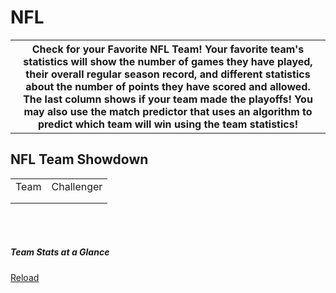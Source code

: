 # NFL

<html>
<body>

<table style="width:100%" id="table">
  <tr>
    <th>Check for your Favorite NFL Team! Your favorite team's statistics will show the number of games they have played, their overall regular season record, and different statistics about the number of points they have scored and allowed. The last column shows if your team made the playoffs! You may also use the match predictor that uses an algorithm to predict which team will win using the team statistics!</th>
  </tr>
</table>
<h2>NFL Team Showdown</h2>
<div class="card-body">
    <p id="result"></p>
    <p class="card-text">
        <script>
            const team1Vals = {};
            const team2Vals = {};
            const resultContainer = document.getElementById("result");
            // prepare URL's to allow easy switch from deployment and localhost
            const url = "http://localhost:8086/api/nflteam"
            //const url = "https://flask.nighthawkcodingsociety.com/api/users"
            const create_fetch = url + '/create';
            const read_fetch = url + '/';
            function load() {
                // prepare fetch options
                const read_options = {
                method: 'GET', // *GET, POST, PUT, DELETE, etc.
                mode: 'cors', // no-cors, *cors, same-origin
                cache: 'default', // *default, no-cache, reload, force-cache, only-if-cached
                credentials: 'omit', // include, *same-origin, omit
                headers: {
                    'Content-Type': 'application/json'
                },
                };     // fetch the data from API
                fetch(read_fetch, read_options)
                // response is a RESTful "promise" on any successful fetch
                .then(response => {
                    // check for response errors
                    if (response.status !== 200) {
                        const errorMsg = 'Database read error: ' + response.status;
                        console.log(errorMsg);
                        const tr = document.createElement("tr");
                        const td = document.createElement("td");
                        td.innerHTML = errorMsg;
                        tr.appendChild(td);
                        return;
                    }
                    // valid response will have json data
                    response.json().then(teams => {
                        console.log(teams);
                        let team1Select = "<select name='team1_name' id='team1_name' onchange='showTeam1Stats()' onfocus='showTeam1Stats()'><option value=''>Select Team</option>";
                        let team2Select = "<select name='team2_name' id='team2_name' onchange='showTeam2Stats()' onfocus='showTeam2Stats()'><option value=''>Select Challenger</option>";
                        let text = "<table border='1' style='border-collapse: separate;'><tr><th>Team</th><th>Division</th><th>Games Played</th><th>Games Won</th><th>Games Drawn</th><th>Games Played At Home</th><th>Games Played Away</th><th>Games Won At Home</th><th>Games Won Away</th><th>Games Lost At Home</th><th>Games Lost Away</th><th>Points For</th><th>Points Against</th><th>Playoffs</th></tr>"
                        for (let team in teams) {
                            team1Select+= "<option value='"+teams[team].team+"'>"+teams[team].team+"</option>";
                            team2Select+= "<option value='"+teams[team].team+"'>"+teams[team].team+"</option>";
                            text += "<tr><td>" + teams[team].team + "</td><td>" + teams[team].division + "</td><td>" + teams[team].gamesplayed + "</td><td>" + teams[team].gameswon + "</td><td>" + teams[team].gamesdrawn + "</td><td>" + teams[team].gamesplayedathome + "</td><td>" + teams[team].gamesplayedaway + "</td><td>" + teams[team].gameswonathome + "</td><td>" + teams[team].gameswonaway + "</td><td>" + teams[team].gameslostathome + "</td><td>" + teams[team].gameslostaway + "</td><td>" + teams[team].pointsfor + "</td><td>" + teams[team].pointsagainst + "</td><td>" + teams[team].playoffs + "</td></tr>";
                        }
                        text += "</table>";
                        team1Select+= "</select>";
                        team2Select+= "</select>";
                        document.getElementById("team1").innerHTML = team1Select;
                        document.getElementById("team2").innerHTML = team2Select;
                        document.getElementById("demo").innerHTML = text;
                    })
                }) 
                // catch fetch errors (ie ACCESS to server blocked)
                .catch(err => {
                console.error(err);
                const tr = document.createElement("tr");
                const td = document.createElement("td");
                td.innerHTML = err;
                tr.appendChild(td);
                resultContainer.appendChild(tr);
                });
            }
            function showStats(teamName, statId) {
                // prepare fetch options
                const read_options = {
                    method: 'GET', // *GET, POST, PUT, DELETE, etc.
                    mode: 'cors', // no-cors, *cors, same-origin
                    cache: 'default', // *default, no-cache, reload, force-cache, only-if-cached
                    credentials: 'omit', // include, *same-origin, omit
                    headers: {
                        'Content-Type': 'application/json'
                    },
                };     // fetch the data from API
                let read_fetch_team = read_fetch + '?name='+teamName;
                fetch(read_fetch_team, read_options)
                // response is a RESTful "promise" on any successful fetch
                    .then(response => {
                        // check for response errors
                        if (response.status !== 200) {
                            const errorMsg = 'Database read error: ' + response.status;
                            console.log(errorMsg);
                            const tr = document.createElement("tr");
                            const td = document.createElement("td");
                            td.innerHTML = errorMsg;
                            tr.appendChild(td);
                            return;
                        }
                        // valid response will have json data
                        response.json().then(team => {
                            console.log(team);
                                let text = "<table border='1' style='border-collapse: separate;'><tr><th>Team</th><td>" + team.team + "</td></tr><tr><th>Division</th><td>" + team.division + "</td></tr><tr><th>Games Played</th><td>" + team.gamesplayed + "</td></tr><tr><th>Games Won</th><td>" + team.gameswon + "</td></tr><tr><th>Games Lost</th><td>" + team.gameslost + "</td></tr><tr><th>Games Drawn</th><td>" + team.gamesdrawn + "</td></tr><tr><th>Games Played At Home</th><td>" + team.gamesplayedathome + "</td></tr><tr><th>Games Played Away</th><td>" + team.gamesplayedaway + "</td></tr><tr><th>Games Won At Home</th><td>" + team.gameswonathome + "</td></tr><tr><th>Games Won Away</th><td>" + team.gameswonaway + "</td></tr><tr><th>Games Lost At Home</th><td>" + team.gameslostathome + "</td></tr><tr><th>Games Lost Away</th><td>" + team.gameslostaway + "</td></tr><tr><th>Points For</th><td>" + team.pointsfor + "</td></tr><tr><th>Points Against</th><td>" + team.pointsagainst + "</td></tr><tr><th>Playoffs</th><td>" + team.playoffs + "</td></tr></table>";
                            document.getElementById(statId).innerHTML = text;
                            if (statId == "team1_stats"){
                                team1Vals["team"] = team.team;
                                team1Vals["gameswon"] = team.gameswon;
                                team1Vals["pointsfor"] = team.pointsfor;
                                team1Vals["pointsagainst"] = team.pointsagainst;
                                team1Vals["playoffs"] = team.playoffs;                
                            } else if (statId == "team2_stats"){
                                team2Vals["team"] = team.team;
                                team2Vals["gameswon"] = team.gameswon;
                                team2Vals["pointsfor"] = team.pointsfor;
                                team2Vals["pointsagainst"] = team.pointsagainst;
                                team2Vals["playoffs"] = team.playoffs;
                            }
                            compareTeams();
                        })
                    }) 
                // catch fetch errors (ie ACCESS to server blocked)
                .catch(err => {
                    console.error(err);
                    const tr = document.createElement("tr");
                    const td = document.createElement("td");
                    td.innerHTML = err;
                    tr.appendChild(td);
                    resultContainer.appendChild(tr);
                });
            }
            function compareTeams(){
                let challenger_points = 0;
                if (!team2Vals.team || !team1Vals.team){
                    document.getElementById("result").innerHTML="";
                    return;
                }
                if (team2Vals.gameswon > team1Vals.gameswon)
                    challenger_points++;
                else if (team2Vals.gameswon < team1Vals.gameswon)
                    challenger_points--;
                if (team2Vals.pointsfor > team1Vals.pointsfor)
                    challenger_points++;
                else if (team2Vals.pointsfor < team1Vals.pointsfor)
                    challenger_points--;
                if (team2Vals.pointsagainst < team1Vals.pointsagainst)
                    challenger_points++;
                else if (team2Vals.pointsagainst > team1Vals.pointsagainst)
                    challenger_points--;
                if (team2Vals.playoffs == "Yes")
                    challenger_points++;
                if (team1Vals.playoffs == "Yes")
                    challenger_points--;
                if (challenger_points > 0)
                    document.getElementById("result").innerHTML = team2Vals.team + " has better chances of winning over "+team1Vals.team;
                else if (challenger_points < 0)
                    document.getElementById("result").innerHTML = team1Vals.team + " has better chances of winning over "+team2Vals.team;
                else if (challenger_points == 0)
                    document.getElementById("result").innerHTML = team2Vals.team + " has same chances of winning as "+team1Vals.team;
            }
            function showTeam1Stats(){
                console.debug("inside showTeam2Stats()");
                var e = document.getElementById("team1_name");
                var value = e.value;
                var text = e.options[e.selectedIndex].text;
                if (text != "Select Team"){
                    console.log("Team1:"+text);
                    showStats(text, "team1_stats");
                } else {
                    document.getElementById("team1_stats").innerHTML = "";
                    team1Vals["team"] = "";
                    document.getElementById("result").innerHTML="";
                }
            }
            function showTeam2Stats(){
                console.debug("inside showTeam2Stats()");
                var e = document.getElementById("team2_name");
                var value = e.value;
                var text = e.options[e.selectedIndex].text;
                if (text != "Select Challenger"){
                    console.log("Team2:"+text);
                    showStats(text, "team2_stats");
                } else {
                    document.getElementById("team2_stats").innerHTML = "";
                    team2Vals["team"] = "";
                    document.getElementById("result").innerHTML="";
                }
            }
            load();
        </script>
        <table width="100%">
            <tr><td>Team</td><td>Challenger</td></tr>
            <tr><td id="team1"></td><td id="team2"></td></tr>
            <tr><td id="team1_stats"></td><td id="team2_stats"></td></tr>
        </table>
        <br><br>
        <h5 class="card-title">Team Stats at a Glance</h5>
        <p id="demo"></p>
    </p>
    <a href="#" class="btn btn-primary">Reload</a>
</div>